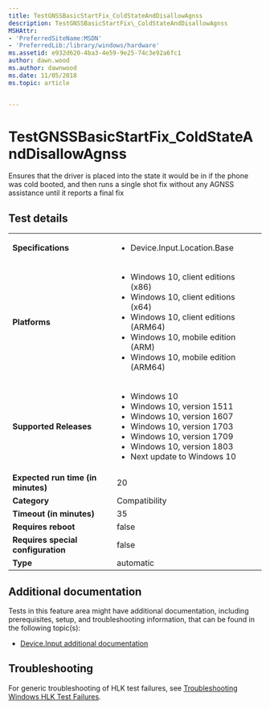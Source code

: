 ```yaml
---
title: TestGNSSBasicStartFix_ColdStateAndDisallowAgnss
description: TestGNSSBasicStartFix\_ColdStateAndDisallowAgnss
MSHAttr:
- 'PreferredSiteName:MSDN'
- 'PreferredLib:/library/windows/hardware'
ms.assetid: e932d620-4ba3-4e59-9e25-74c3e92a6fc1
author: dawn.wood
ms.author: dawnwood
ms.date: 11/05/2018
ms.topic: article


---
```


# TestGNSSBasicStartFix_ColdStateAndDisallowAgnss


Ensures that the driver is placed into the state it would be in if the phone was cold booted, and then runs a single shot fix without any AGNSS assistance until it reports a final fix

## Test details

|||
|---|---|
| **Specifications**  | <ul><li>Device.Input.Location.Base</li></ul> |  
| **Platforms**   | <ul><li>Windows 10, client editions (x86)</li><li>Windows 10, client editions (x64)</li><li>Windows 10, client editions (ARM64)</li><li>Windows 10, mobile edition (ARM)</li><li>Windows 10, mobile edition (ARM64)</li></ul> |
| **Supported Releases** | <ul><li>Windows 10</li><li>Windows 10, version 1511</li><li>Windows 10, version 1607</li><li>Windows 10, version 1703</li><li>Windows 10, version 1709</li><li>Windows 10, version 1803</li><li>Next update to Windows 10</li></ul> |
|**Expected run time (in minutes)**| 20 |
|**Category**| Compatibility |
|**Timeout (in minutes)**| 35 |
|**Requires reboot**| false |
|**Requires special configuration**| false |
|**Type**| automatic |



## <span id="Additional_documentation"></span><span id="additional_documentation"></span><span id="ADDITIONAL_DOCUMENTATION"></span>Additional documentation


Tests in this feature area might have additional documentation, including prerequisites, setup, and troubleshooting information, that can be found in the following topic(s):

-   [Device.Input additional documentation](device-input-additional-documentation.md)

## <span id="Troubleshooting"></span><span id="troubleshooting"></span><span id="TROUBLESHOOTING"></span>Troubleshooting


For generic troubleshooting of HLK test failures, see [Troubleshooting Windows HLK Test Failures](../user/troubleshooting-windows-hlk-test-failures.md).










